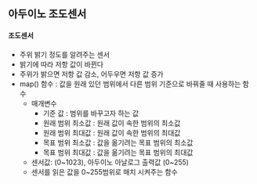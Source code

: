 ## 아두이노 조도센서

#### 조도센서

- 주위 밝기 정도를 알려주는 센서
- 밝기에 따라 저항 값이 바뀐다
- 주위가 밝으면 저항 값 감소, 어두우면 저항 값 증가
- map() 함수 : 값을 원래 있던 범위에서 다른 범위 기준으로 바꿔줄 때 사용하는 함수
  - 매개변수 
    - 기준 값 : 범위를 바꾸고자 하는 값
    - 원래 범위 최소값 : 원래 값이 속한 범위의 최소값
    - 원래 범위 최대값 : 원래 값이 속한 범위의 최대값
    - 목표 범위 최소값 : 값을 옮기려는 목표 범위의 최소값
    - 목표 범위 최대값 : 값을 옮기려는 목표 범위의 최대값 
  - 센서값: (0~1023), 아두이노 아날로그 출력값 (0~255)
  - 센서를 읽은 값을 0~255범위로 매치 시켜주는 함수

